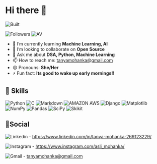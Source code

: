# Hi there 👋

![Built](http://ForTheBadge.com/images/badges/built-with-love.svg)              

![Followers](https://img.shields.io/github/followers/Tanya-1109.svg?style=social&label=Follow&maxAge=2592000)               <img src="https://komarev.com/ghpvc/?username=Tanya-1109" alt="AV"/>


- 🌱 I’m currently learning **Machine Learning, AI**
- 👯 I’m looking to collaborate on **Open Source**
- 💬 Ask me about **DSA, Python, Machine Learning**
- 📫 How to reach me: tanyamohanka@gmail.com
- 😄 Pronouns: **She/Her**
- ⚡ Fun fact: **Its good to wake up early mornings!!**

## 🚀 Skills
![Python](https://img.shields.io/badge/Python-3776AB?style=for-the-badge&logo=python&logoColor=white) ![C](https://img.shields.io/badge/C-00599C?style=for-the-badge&logo=c&logoColor=white) ![Markdown](https://img.shields.io/badge/Markdown-000000?style=for-the-badge&logo=markdown&logoColor=white) ![AMAZON AWS](https://img.shields.io/badge/Amazon_AWS-232F3E?style=for-the-badge&logo=amazon-aws&logoColor=white) ![Django](https://img.shields.io/badge/Django-092E20?style=for-the-badge&logo=django&logoColor=white) ![Matplotlib](https://img.shields.io/badge/Matplotlib-%23ffffff.svg?style=for-the-badge&logo=Matplotlib&logoColor=black) ![NumPy](https://img.shields.io/badge/numpy-%23013243.svg?style=for-the-badge&logo=numpy&logoColor=white) ![Pandas](https://img.shields.io/badge/pandas-%23150458.svg?style=for-the-badge&logo=pandas&logoColor=white) ![SciPy](https://img.shields.io/badge/SciPy-%230C55A5.svg?style=for-the-badge&logo=scipy&logoColor=%white) ![Skikit](https://img.shields.io/badge/Scikit-Learn-%230C55A5.svg?style=for-the-badge&logo=scikit-Learn&logoColor=%yellow)

## 📱Social
![Linkedin](https://img.shields.io/badge/LinkedIn-0077B5?style=for-the-badge&logo=linkedin&logoColor=white) - https://www.linkedin.com/in/tanya-mohanka-269123229/

![Instagram](https://img.shields.io/badge/Instagram-E4405F?style=for-the-badge&logo=instagram&logoColor=white) - https://www.instagram.com/asli_mohanka/

![Gmail](https://img.shields.io/badge/Gmail-D14836?style=for-the-badge&logo=gmail&logoColor=white) - tanyamohanka@gmail.com








